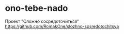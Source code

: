# ono-tebe-nado
Проект "Сложно сосредоточиться"
https://github.com/RomakOne/slozhno-sosredotochitsya